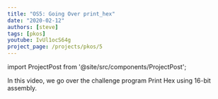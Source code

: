 ```yaml
---
title: "OS5: Going Over print_hex"
date: "2020-02-12"
authors: [steve]
tags: [pkos]
youtube: IvUl1ocS64g
project_page: /projects/pkos/5
---
```


import ProjectPost from '@site/src/components/ProjectPost';

<ProjectPost frontMatter={frontMatter}>
In this video, we go over the challenge program Print Hex using 16-bit assembly.
</ProjectPost>
